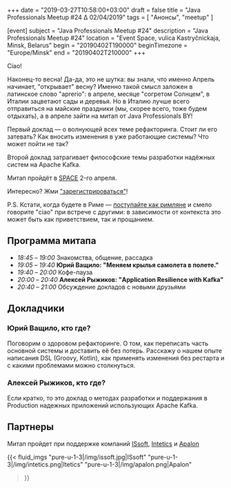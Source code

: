 +++
date = "2019-03-27T10:58:00+03:00"
draft = false
title = "Java Professionals Meetup #24 ∆ 02/04/2019"
tags = [
    "Анонсы", "meetup"
]

[event]
subject = "Java Professionals Meetup #24"
description = "Java Professionals Meetup #24"
location = "Event Space, vulica Kastryčnickaja, Minsk, Belarus"
begin = "20190402T190000"
beginTimezone = "Europe/Minsk"
end = "20190402T210000"
+++

Сiao!

Наконец-то весна!
Да-да, это не шутка: вы знали, что именно Апрель начинает, "открывает" весну?
Именно такой смысл заложен в латинское слово "aprerio": в апреле, месяце "согретом Солнцем", в Италии зацветают сады и деревья.
Но в Италию лучше всего отправиться на майские праздники (мы, скорее всего, тоже будем отдыхать), а в апреле зайти на митап от Java Professionals BY!

<!--more-->

Первый доклад — о волнующей всех теме рефакторинга.
Стоит ли его затевать?
Как вносить изменения в уже работающие системы?
Что может пойти не так?

Второй доклад затрагивает философские темы разработки надёжных систем на Apache Kafka. 

Митап пройдёт в [SPACE](http://eventspace.by) 2-го апреля. 

Интересно?
Жми ["зарегистрироваться"](http://bit.ly/jprof_reg_24)!

P.S. Кстати, когда будете в Риме — [поступайте как римляне](https://en.wikipedia.org/wiki/When_in_Rome,_do_as_the_Romans_do) и смело говорите "ciao" при встрече с другими: в зависимости от контекста это может быть как приветствием, так и прощанием.

## Программа митапа
* _18:45_ – _19:00_ Знакомства, общение, рассадка
* _19:05_ – _19:40_ **Юрий Ващило: "Меняем крылья самолета в полете."**
* _19:40_ – _20:00_ Кофе-пауза
* _20:00_ – _20:40_ **Алексей Рыжиков: "Application Resilience with Kafka"**
* _20:40_ – _21:00_ Обсуждение докладов с новыми друзьями

## Докладчики

### Юрий Ващило, кто где?

Поговорим о здоровом рефакторинге.
О том, как переписать часть основной системы и доставить её без потерь.
Расскажу о нашем опыте написания DSL (Groovy, Kotlin), как применять изменения без рестарта и с какими проблемами можно столкнуться.

### Алексей Рыжиков, кто где?

Если кратко, то это доклад о методах разработки и поддержания в Production надежных приложений использующих Apache Kafka.

## Партнеры

Митап пройдет при поддержке компаний [ISsoft](http://www.issoft.by), [Intetics](http://intetics.com) и [Apalon](https://www.apalon.com/)

{{< fluid_imgs
  "pure-u-1-3|/img/issoft.jpg|ISsoft"
  "pure-u-1-3|/img/intetics.png|Itetics"
  "pure-u-1-3|/img/apalon.png|Apalon"

>}}
